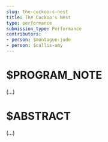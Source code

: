 ```yaml
---
slug: the-cuckoo-s-nest
title: The Cuckoo's Nest
type: performance
submission_type: Performance
contributors:
- person: $montague-jude
- person: $cullis-amy
---
```


# $PROGRAM_NOTE

(...)

# $ABSTRACT

(...)